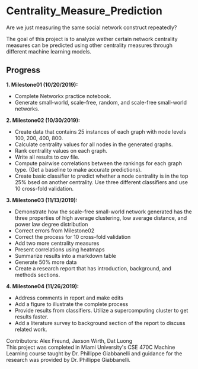 # Centrality_Measure_Prediction
Are we just measuring the same social network construct repeatedly?

The goal of this project is to analyze wether certain network centrality measures can be predicted using other centrality measures through different machine learning models.

## Progress

<strong>1. Milestone01 (10/20/2019):</strong>
  - Complete Networkx practice notebook.
  - Generate small-world, scale-free, random, and scale-free small-world networks.
  
<strong>2. Milestone02 (10/30/2019): </strong>
  - Create data that contains 25 instances of each graph with node levels 100, 200, 400, 800.
  - Calculate centrality values for all nodes in the generated graphs.
  - Rank centrality values on each graph.
  - Write all results to csv file.
  - Compute pairwise correlations between the rankings for each graph type. (Get a baseline to make accurate predictions).
  - Create basic classifier to predict whether a node centrality is in the top 25% bsed on another centrality. Use three different classifiers and use 10 cross-fold validation.
  
<strong>3. Milestone03 (11/13/2019):</strong>
  - Demonstrate how the scale-free small-world network generated has the three properties of high average clustering, low average distance, and power law degree distribution
  - Correct errors from Milestone02
  - Correct the process for 10 cross-fold validation
  - Add two more centrality measures
  - Present correlations using heatmaps
  - Summarize results into a markdown table
  - Generate 50% more data
  - Create a research report that has introduction, background, and methods sections.
  
<strong>4. Milestone04 (11/26/2019):</strong>
  - Address comments in report and make edits
  - Add a figure to illustrate the complete process
  - Provide results from classifiers. Utilize a supercomputing cluster to get results faster.
  - Add a literature survey to background section of the report to discuss related work.
  
Contributors: Alex Freund, Jaxson Wirth, Dat Luong<br>
This project was completed in Miami University's CSE 470C Machine Learning course taught by Dr. Phillippe Giabbanelli and guidance for the research was provided by Dr. Phillippe Giabbanelli.
